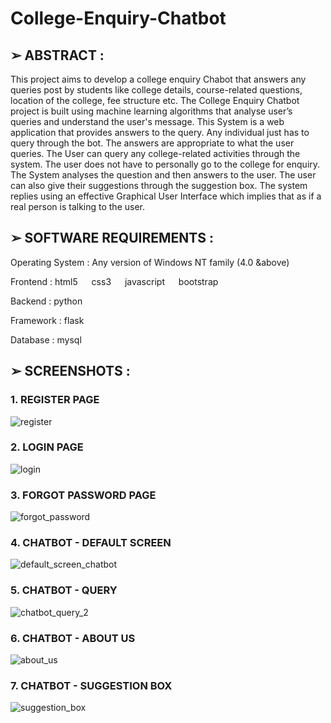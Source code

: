 # College-Enquiry-Chatbot

## ➢ ABSTRACT :
This project aims to develop a college enquiry Chabot that answers any queries post by students like college details, course-related questions, location of the college, fee structure etc. The College Enquiry Chatbot project is built using machine learning algorithms that analyse user’s queries and understand the user's message. This System is a web application that provides answers to the query. Any individual just has to query through the bot. The answers are appropriate to what the user queries. The User can query any college-related activities through the system. The user does not have to personally go to the college for enquiry. The System analyses the question and then answers to the user. The user can also give their suggestions through the suggestion box. The system replies using an effective Graphical User Interface which implies that as if a real person is talking to the user.

## ➢ SOFTWARE REQUIREMENTS :

Operating System : Any version of Windows NT family (4.0 &above)
 
 
Frontend : html5   css3   javascript   bootstrap

Backend : python

Framework : flask

Database : mysql


## ➢ SCREENSHOTS :

### 1. REGISTER PAGE
![register](https://user-images.githubusercontent.com/72904996/121796384-2706f600-cc36-11eb-83a9-fd80212978aa.png)

### 2. LOGIN PAGE
![login](https://user-images.githubusercontent.com/72904996/121796390-37b76c00-cc36-11eb-8ba3-07f79412053e.png)

### 3. FORGOT PASSWORD PAGE
![forgot_password](https://user-images.githubusercontent.com/72904996/121796394-400fa700-cc36-11eb-98b9-543cc6aa5e63.png)

### 4. CHATBOT - DEFAULT SCREEN
![default_screen_chatbot](https://user-images.githubusercontent.com/72904996/121796400-4867e200-cc36-11eb-8933-ff3b3500e3e5.png)

### 5. CHATBOT - QUERY
![chatbot_query_2](https://user-images.githubusercontent.com/72904996/121796561-887b9480-cc37-11eb-85fe-d8a53682dd8e.png)

### 6. CHATBOT - ABOUT US
![about_us](https://user-images.githubusercontent.com/72904996/121796405-587fc180-cc36-11eb-9dfb-71cb22e37152.png)

### 7. CHATBOT - SUGGESTION BOX
![suggestion_box](https://user-images.githubusercontent.com/72904996/121796410-5fa6cf80-cc36-11eb-96a0-aeef3c4cee6d.png)
